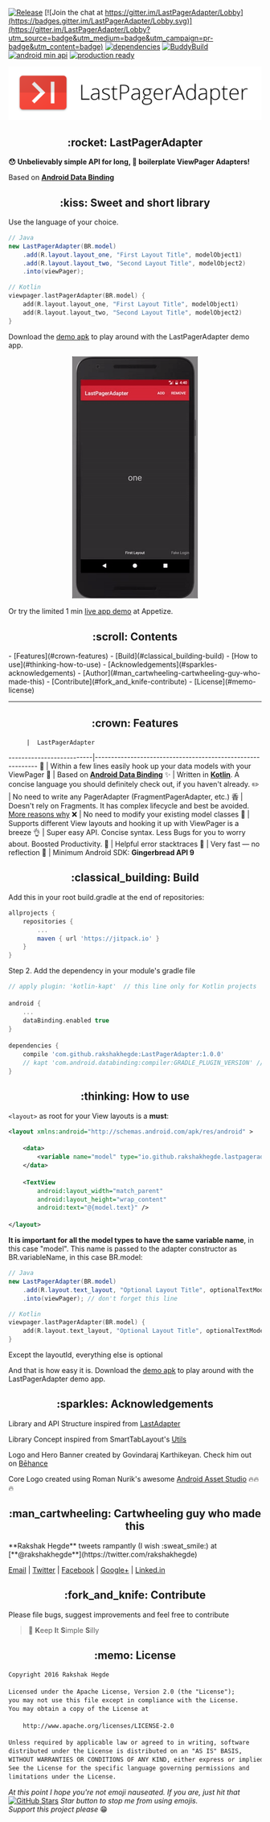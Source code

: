 [![Release](https://jitpack.io/v/rakshakhegde/LastPagerAdapter.svg)](https://jitpack.io/#rakshakhegde/LastPagerAdapter)
[![Join the chat at https://gitter.im/LastPagerAdapter/Lobby](https://badges.gitter.im/LastPagerAdapter/Lobby.svg)](https://gitter.im/LastPagerAdapter/Lobby?utm_source=badge&utm_medium=badge&utm_campaign=pr-badge&utm_content=badge)
[![dependencies](https://img.shields.io/badge/dependencies-up--to--date-brightgreen.svg)](#rocket-lastpageradapter)
[![BuddyBuild](https://dashboard.buddybuild.com/api/statusImage?appID=5895d7a1e0b5980100192b42&branch=master&build=latest)](https://dashboard.buddybuild.com/apps/5895d7a1e0b5980100192b42/build/latest?branch=master)
[![android min api](https://img.shields.io/badge/android_min_api-v9-blue.svg)](#rocket-lastpageradapter)
[![production ready](https://img.shields.io/badge/production-ready-brightgreen.svg)](#rocket-lastpageradapter)


<img alt="LastPagerAdapter Hero Banner" src="ART/lastpageradapter-hero.png"></img>


<h2 align="center">:rocket: LastPagerAdapter</h2>


**:hushed: Unbelievably simple API for long, :scroll: boilerplate ViewPager Adapters!**

Based on [**Android Data Binding**](https://developer.android.com/topic/libraries/data-binding/index.html)


<h2 align="center">:kiss: Sweet and short library</h2>

Use the language of your choice.

```java
// Java
new LastPagerAdapter(BR.model)
    .add(R.layout.layout_one, "First Layout Title", modelObject1)
    .add(R.layout.layout_two, "Second Layout Title", modelObject2)
    .into(viewPager);
```
```kotlin
// Kotlin
viewpager.lastPagerAdapter(BR.model) {
    add(R.layout.layout_one, "First Layout Title", modelObject1)
    add(R.layout.layout_two, "Second Layout Title", modelObject2)
}
```
Download the [demo apk](https://github.com/rakshakhegde/LastPagerAdapter/raw/master/demo.apk) to play around with the LastPagerAdapter demo app.

<p align="center">
<img alt="Demo GIF" src="ART/lastpageradapter-demo.gif" width=250 />
</p>

Or try the limited 1 min [live app demo](https://appetize.io/app/uqjemedvam0h8k8t4yt1vprtyr) at Appetize.

<h2 align="center">:scroll: Contents</h2>
- [Features](#crown-features)
- [Build](#classical_building-build)
- [How to use](#thinking-how-to-use)
- [Acknowledgements](#sparkles-acknowledgements)
- [Author](#man_cartwheeling-cartwheeling-guy-who-made-this)
- [Contribute](#fork_and_knife-contribute)
- [License](#memo-license)

<hr/>

<h2 align="center">:crown: Features</h2>

         |  LastPagerAdapter
--------------------------|------------------------------------------------------------
:monorail: | Within a few lines easily hook up your data models with your ViewPager
:link: | Based on [**Android Data Binding**](https://developer.android.com/topic/libraries/data-binding/index.html)
:sparkles: | Written in [**Kotlin**](https://kotlinlang.org/). A concise language you should definitely check out, if you haven't already.
:pencil2: | No need to write any PagerAdapter (FragmentPagerAdapter, etc.)
⾹ |  Doesn't rely on Fragments. It has complex lifecycle and best be avoided. [More reasons why](https://medium.com/square-corner-blog/advocating-against-android-fragments-81fd0b462c97#.k3lif924a)
:x: | No need to modify your existing model classes
:page_with_curl: | Supports different View layouts and hooking it up with ViewPager is a breeze
:ok_hand: | Super easy API. Concise syntax. Less Bugs for you to worry about. Boosted Productivity.
:memo: | Helpful error stacktraces
:rocket: | Very fast — no reflection
:iphone: | Minimum Android SDK: **Gingerbread API 9**


<h2 align="center">:classical_building: Build</h2>

Add this in your root build.gradle at the end of repositories:
```gradle
allprojects {
    repositories {
        ...
        maven { url 'https://jitpack.io' }
    }
}
```
Step 2. Add the dependency in your module's gradle file
```gradle
// apply plugin: 'kotlin-kapt'  // this line only for Kotlin projects

android {
    ...
    dataBinding.enabled true
}

dependencies {
    compile 'com.github.rakshakhegde:LastPagerAdapter:1.0.0'
    // kapt 'com.android.databinding:compiler:GRADLE_PLUGIN_VERSION' // this line only for Kotlin projects
}
```


<h2 align="center">:thinking: How to use</h2>

`<layout>` as root for your View layouts is a **must**:

```xml
<layout xmlns:android="http://schemas.android.com/apk/res/android" >

    <data>
        <variable name="model" type="io.github.rakshakhegde.lastpageradaptersample.TextModel" />
    </data>

    <TextView
        android:layout_width="match_parent"
        android:layout_height="wrap_content"
        android:text="@{model.text}" />

</layout>
```

**It is important for all the model types to have the same variable name**, in this case "model".
This name is passed to the adapter constructor as BR.variableName, in this case BR.model:

```java
// Java
new LastPagerAdapter(BR.model)
    .add(R.layout.text_layout, "Optional Layout Title", optionalTextModelObject, optionalWidth)
    .into(viewPager); // don't forget this line
```
```kotlin
// Kotlin
viewpager.lastPagerAdapter(BR.model) {
    add(R.layout.text_layout, "Optional Layout Title", optionalTextModelObject, optionalWidth)
}
```
Except the layoutId, everything else is optional

And that is how easy it is. Download the [demo apk](https://github.com/rakshakhegde/LastPagerAdapter/raw/master/demo.apk) to play around with the LastPagerAdapter demo app.



<h2 align="center">:sparkles: Acknowledgements</h2>

Library and API Structure inspired from [LastAdapter](https://github.com/nitrico/LastAdapter)

Library Concept inspired from SmartTabLayout's [Utils](https://github.com/ogaclejapan/SmartTabLayout/tree/master/utils-v4)

Logo and Hero Banner created by Govindaraj Karthikeyan. Check him out on [Bēhance](http://www.behance.net/govindux)

Core Logo created using Roman Nurik's awesome [Android Asset Studio](https://romannurik.github.io/AndroidAssetStudio/) :fire::fire::fire:



<h2 align="center">:man_cartwheeling: Cartwheeling guy who made this</h2>
**Rakshak Hegde** tweets rampantly (I wish :sweat_smile:) at [**@rakshakhegde**](https://twitter.com/rakshakhegde)

[Email](mailto:rakshakhegde@gmail.com) | [Twitter](https://twitter.com/rakshakhegde) | [Facebook](https://www.facebook.com/rakshakhegde) | [Google+](https://plus.google.com/+RakshakHegde) | [Linked.in](https://in.linkedin.com/in/rakshakrhegde)

<h2 align="center">:fork_and_knife: Contribute</h2>

Please file bugs, suggest improvements and feel free to contribute

> :kiss: **K**eep **I**t **S**imple **S**illy


<h2 align="center">:memo: License</h2>

```txt
Copyright 2016 Rakshak Hegde

Licensed under the Apache License, Version 2.0 (the "License");
you may not use this file except in compliance with the License.
You may obtain a copy of the License at

    http://www.apache.org/licenses/LICENSE-2.0

Unless required by applicable law or agreed to in writing, software
distributed under the License is distributed on an "AS IS" BASIS,
WITHOUT WARRANTIES OR CONDITIONS OF ANY KIND, either express or implied.
See the License for the specific language governing permissions and
limitations under the License.
```

*At this point I hope you're not emoji nauseated. If you are, just hit that*
[![GitHub Stars](https://img.shields.io/github/stars/bevacqua/awesome-badges.svg?style=social&label=Star)](#)
 *Star button to stop me from using emojis.
<br/>
Support this project please* :grin: